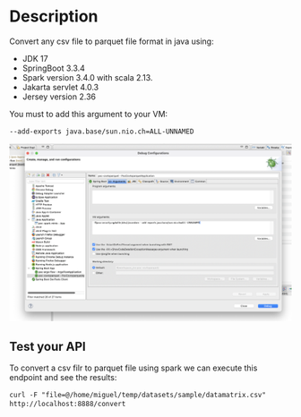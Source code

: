 # Description

Convert any csv file to parquet file format in java using:

- JDK 17
- SpringBoot 3.3.4
- Spark version 3.4.0 with scala 2.13.
- Jakarta servlet 4.0.3
- Jersey version 2.36

You must to add this argument to your VM:

```
--add-exports java.base/sun.nio.ch=ALL-UNNAMED
```

![clipse configuration](./images/eclipse_vm_configuration.png "Eclipse configuration")

## Test your API

To convert a csv filr to parquet file using spark we can execute this endpoint and see the results:

```
curl -F "file=@/home/miguel/temp/datasets/sample/datamatrix.csv" http://localhost:8888/convert
```
